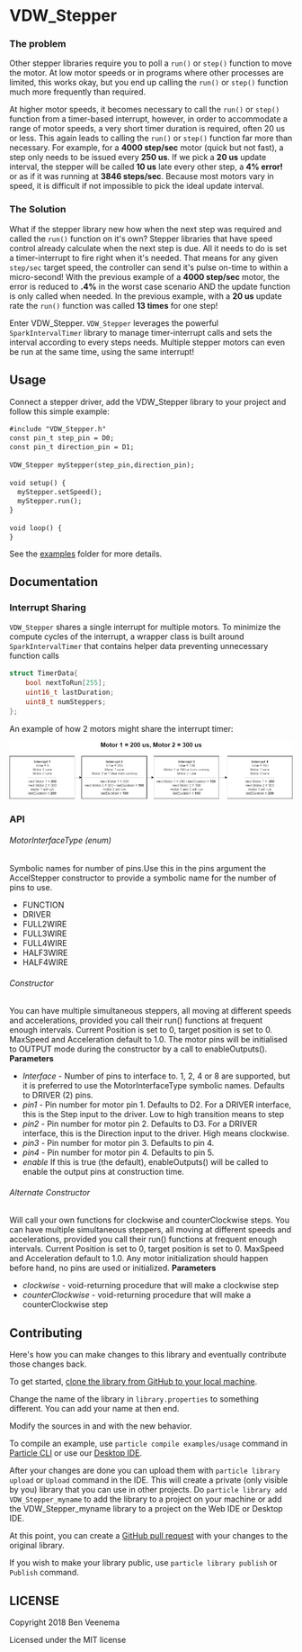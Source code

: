 # VDW_Stepper

### The problem

Other stepper libraries require you to poll a `run()` or `step()` function to move the motor.  At low motor speeds or in programs where other processes are limited, this works okay, but you end up calling the `run()` or `step()` function much more frequently than required.

At higher motor speeds, it becomes necessary to call the `run()` or `step()` function from a timer-based interrupt, however, in order to accommodate a range of motor speeds, a very short timer duration is required, often 20 us or less. This again leads to calling the `run()` or `step()` function far more than necessary. For example, for a **4000 step/sec** motor (quick but not fast), a step only needs to be issued every **250 us**. If we pick a **20 us** update interval, the stepper will be called **10 us** late every other step, a **4% error!** or as if it was running at **3846 steps/sec**. Because most motors vary in speed, it is difficult if not impossible to pick the ideal update interval.

### The Solution

What if the stepper library new how when the next step was required and called the `run()` function on it's own? Stepper libraries that have speed control already calculate when the next step is due. All it needs to do is set a timer-interrupt to fire right when it's needed.  That means for any given `step/sec` target speed, the controller can send it's pulse on-time to within a micro-second! With the previous example of a **4000 step/sec** motor, the error is reduced to **.4%** in the worst case scenario AND the update function is only called when needed.  In the previous example, with a **20 us** update rate the `run()` function was called **13 times** for one step!

Enter VDW_Stepper.  `VDW_Stepper` leverages the powerful `SparkIntervalTimer` library to manage timer-interrupt calls and sets the interval according to every steps needs.  Multiple stepper motors can even be run at the same time, using the same interrupt!

## Usage

Connect a stepper driver, add the VDW_Stepper library to your project and follow this simple example:

```
#include "VDW_Stepper.h"
const pin_t step_pin = D0;
const pin_t direction_pin = D1;

VDW_Stepper myStepper(step_pin,direction_pin);

void setup() {
  myStepper.setSpeed();
  myStepper.run();
}

void loop() {
}
```

See the [examples](examples) folder for more details.

## Documentation

### Interrupt Sharing

`VDW_Stepper` shares a single interrupt for multiple motors.  To minimize the compute cycles of the interrupt, a wrapper class is built around `SparkIntervalTimer` that contains helper data preventing unnecessary function calls

```cpp
struct TimerData{
	bool nextToRun[255];
	uint16_t lastDuration;
	uint8_t numSteppers;
};
```
An example of how 2 motors might share the interrupt timer:

![](ReadmeAssets/InterruptSharing.jpg)

### API

###### MotorInterfaceType (enum)
Symbolic names for number of pins.Use this in the pins argument the AccelStepper constructor to provide a symbolic name for the number of pins to use.
* FUNCTION
* DRIVER
* FULL2WIRE
* FULL3WIRE
* FULL4WIRE
* HALF3WIRE
* HALF4WIRE

###### Constructor
You can have multiple simultaneous steppers, all moving at different speeds and accelerations, provided you call their run() functions at frequent enough intervals. Current Position is set to 0, target position is set to 0. MaxSpeed and Acceleration default to 1.0. The motor pins will be initialised to OUTPUT mode during the constructor by a call to enableOutputs().
**Parameters**
* *Interface* - Number of pins to interface to. 1, 2, 4 or 8 are supported, but it is preferred to use the MotorInterfaceType symbolic names. Defaults to DRIVER (2) pins.
* *pin1* - Pin number for motor pin 1. Defaults to D2. For a DRIVER interface, this is the Step input to the driver. Low to high transition means to step
* *pin2* - Pin number for motor pin 2. Defaults to D3. For a DRIVER interface, this is the Direction input to the driver. High means clockwise.
* *pin3* - Pin number for motor pin 3. Defaults to pin 4.
* *pin4* - Pin number for motor pin 4. Defaults to pin 5.
* *enable* If this is true (the default), enableOutputs() will be called to enable the output pins at construction time.

###### Alternate Constructor
Will call your own functions for clockwise and counterClockwise steps. You can have multiple simultaneous steppers, all moving at different speeds and accelerations, provided you call their run() functions at frequent enough intervals. Current Position is set to 0, target position is set to 0. MaxSpeed and Acceleration default to 1.0. Any motor initialization should happen before hand, no pins are used or initialized.
**Parameters**
* *clockwise* -  void-returning procedure that will make a clockwise step
* *counterClockwise* - void-returning procedure that will make a counterClockwise step

## Contributing

Here's how you can make changes to this library and eventually contribute those changes back.

To get started, [clone the library from GitHub to your local machine](https://help.github.com/articles/cloning-a-repository/).

Change the name of the library in `library.properties` to something different. You can add your name at then end.

Modify the sources in <src> and <examples> with the new behavior.

To compile an example, use `particle compile examples/usage` command in [Particle CLI](https://docs.particle.io/guide/tools-and-features/cli#update-your-device-remotely) or use our [Desktop IDE](https://docs.particle.io/guide/tools-and-features/dev/#compiling-code).

After your changes are done you can upload them with `particle library upload` or `Upload` command in the IDE. This will create a private (only visible by you) library that you can use in other projects. Do `particle library add VDW_Stepper_myname` to add the library to a project on your machine or add the VDW_Stepper_myname library to a project on the Web IDE or Desktop IDE.

At this point, you can create a [GitHub pull request](https://help.github.com/articles/about-pull-requests/) with your changes to the original library. 

If you wish to make your library public, use `particle library publish` or `Publish` command.

## LICENSE
Copyright 2018 Ben Veenema

Licensed under the MIT license
